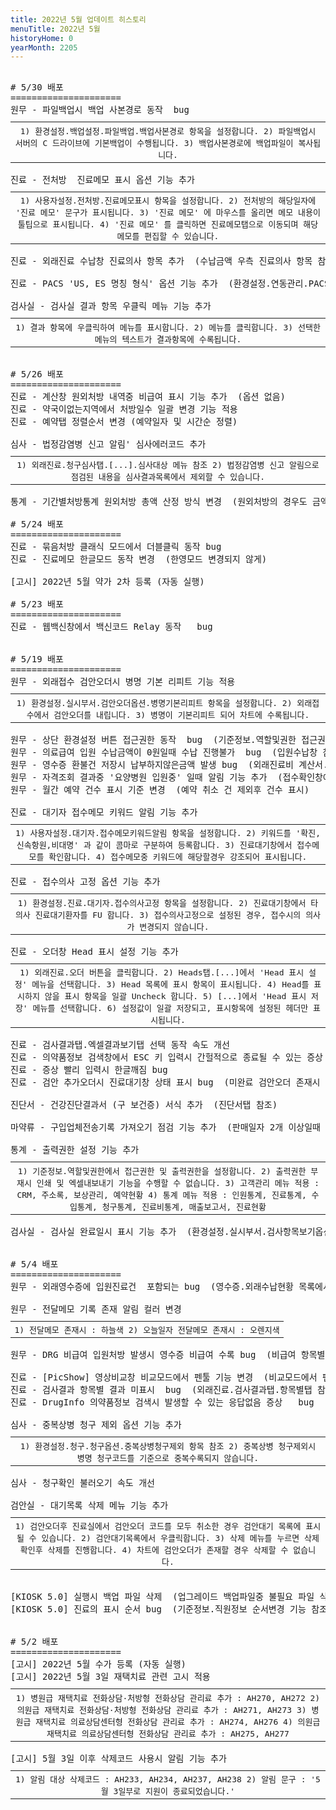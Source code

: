 ```yaml
---
title: 2022년 5월 업데이트 히스토리
menuTitle: 2022년 5월
historyHome: 0
yearMonth: 2205
---
```


<pre>

<bold># 5/30 배포</bold>
===================== 
<span class="box jemu">원무</span> - 파일백업시 백업 사본경로 동작  bug
<table style="width:100%; margin-bottom: 0; margin-top: 10px;">
    <tr>
<th style=" border-spacing: 5px; font-weight: normal">1) 환경설정.백업설정.파일백업.백업사본경로 항목을 설정합니다.
2) 파일백업시 서버의 C 드라이브에 기본백업이 수행됩니다.
3) 백업사본경로에 백업파일이 복사됩니다.
</th>
    </tr>
</table>
<span class="box chart">진료</span> - 전처방  진료메모 표시 옵션 기능 추가
<table style="width:100%; margin-bottom: 0; margin-top: 10px;">
    <tr>
<th style=" border-spacing: 5px; font-weight: normal">1) 사용자설정.전처방.진료메모표시 항목을 설정합니다.
2) 전처방의 해당일자에 '진료 메모' 문구가 표시됩니다.
3) '진료 메모' 에 마우스를 올리면 메모 내용이 툴팁으로 표시됩니다.
4) '진료 메모' 를 클릭하면 진료메모탭으로 이동되며 해당 메모를 편집할 수 있습니다.
</th>
    </tr>
</table>
<span class="box chart">진료</span> - 외래진료 수납창 진료의사 항목 추가  (수납금액 우측 진료의사 항목 참조)

<span class="box chart">진료</span> - PACS 'US, ES 명칭 형식' 옵션 기능 추가  (환경설정.연동관리.PACS 'US ES 명칭 형식' 항목 참조)

<span class="box lab">검사실</span> - 검사실 결과 항목 우클릭 메뉴 기능 추가 
<table style="width:100%; margin-bottom: 0; margin-top: 10px;">
    <tr>
<th style=" border-spacing: 5px; font-weight: normal">1) 결과 항목에 우클릭하여 메뉴를 표시합니다.
2) 메뉴를 클릭합니다.
3) 선택한 메뉴의 텍스트가 결과항목에 수록됩니다.
</th>
    </tr>
</table>

<bold># 5/26 배포</bold>
=====================
<span class="box chart">진료</span> - 계산창 원외처방 내역중 비급여 표시 기능 추가  (옵션 없음)
<span class="box chart">진료</span> - 약국이없는지역에서 처방일수 일괄 변경 기능 적용
<span class="box chart">진료</span> - 예약탭 정렬순서 변경 (예약일자 및 시간순 정렬)

<span class="box inspect">심사</span> - 법정감염병 신고 알림' 심사에러코드 추가 
<table style="width:100%; margin-bottom: 0; margin-top: 10px;">
    <tr>
<th style=" border-spacing: 5px; font-weight: normal">1) 외래진료.청구심사탭.[...].심사대상 메뉴 참조
2) 법정감염병 신고 알림으로 점검된 내용을 심사결과목록에서 제외할 수 있습니다.
</th>
    </tr>
</table>
<span class="box other">통계</span> - 기간별처방통계 원외처방 총액 산정 방식 변경  (원외처방의 경우도 금액을 산정합니다)     

<bold># 5/24 배포</bold>
=====================
<span class="box chart">진료</span> - 묶음처방 클래식 모드에서 더블클릭 동작 bug  
<span class="box chart">진료</span> - 진료메모 한글모드 동작 변경  (한영모드 변경되지 않게)

<span class="box other">[고시]</span> 2022년 5월 약가 2차 등록 (자동 실행)

<bold># 5/23 배포</bold>
=====================
<span class="box chart">진료</span> - 웹백신창에서 백신코드 Relay 동작   bug


<bold># 5/19 배포</bold>
=====================
<span class="box jemu">원무</span> - 외래접수 검안오더시 병명 기본 리피트 기능 적용
<table style="width:100%; margin-bottom: 0; margin-top: 10px;">
    <tr>
<th style=" border-spacing: 5px; font-weight: normal">1) 환경설정.실시부서.검안오더옵션.병명기본리피트 항목을 설정합니다.
2) 외래접수에서 검안오더를 내립니다.
3) 병명이 기본리피트 되어 차트에 수록됩니다.
</th>
    </tr>
</table>
<span class="box jemu">원무</span> - 상단 환경설정 버튼 접근권한 동작  bug  (기준정보.역할및권한 접근권한 설정 적용)
<span class="box jemu">원무</span> - 의료급여 입원 수납금액이 0원일때 수납 진행불가  bug  (입원수납창 참조)
<span class="box jemu">원무</span> - 영수증 환불건 저장시 납부하지않은금액 발생 bug  (외래진료비 계산서.영수증 참조)
<span class="box jemu">원무</span> - 자격조회 결과중 '요양병원 입원중' 일때 알림 기능 추가  (접수확인창에서 '요양병원 입원중 환자입니다.' 메시지 팝업)
<span class="box jemu">원무</span> - 월간 예약 건수 표시 기준 변경  (예약 취소 건 제외후 건수 표시)

<span class="box chart">진료</span> - 대기자 접수메모 키워드 알림 기능 추가
<table style="width:100%; margin-bottom: 0; margin-top: 10px;">
    <tr>
<th style=" border-spacing: 5px; font-weight: normal">1) 사용자설정.대기자.접수메모키워드알림 항목을 설정합니다.
2) 키워드를 '확진,신속항원,비대명' 과 같이 콤마로 구분하여 등록합니다.
3) 진료대기창에서 접수메모를 확인합니다.
4) 접수메모중 키워드에 해당할경우 강조되어 표시됩니다.
</th>
    </tr>
</table>
<span class="box chart">진료</span> - 접수의사 고정 옵션 기능 추가
<table style="width:100%; margin-bottom: 0; margin-top: 10px;">
    <tr>
<th style=" border-spacing: 5px; font-weight: normal">1) 환경설정.진료.대기자.접수의사고정 항목을 설정합니다.
2) 진료대기창에서 타의사 진료대기환자를 FU 합니다.
3) 접수의사고정으로 설정된 경우, 접수시의 의사가 변경되지 않습니다.
</th>
    </tr>
</table>
<span class="box chart">진료</span> - 오더창 Head 표시 설정 기능 추가
<table style="width:100%; margin-bottom: 0; margin-top: 10px;">
    <tr>
<th style=" border-spacing: 5px; font-weight: normal">1) 외래진료.오더 버튼을 클릭합니다.
2) Heads탭.[...]에서 'Head 표시 설정' 메뉴을 선택합니다.
3) Head 목록에 표시 항목이 표시됩니다.
4) Head를 표시하지 않을 표시 항목을 일괄 Uncheck 합니다.
5) [...]에서 'Head 표시 저장' 메뉴를 선택합니다.
6) 설정값이 일괄 저장되고, 표시항목에 설정된 헤더만 표시됩니다.
</th>
    </tr>
</table>
<span class="box chart">진료</span> - 검사결과탭.엑셀결과보기탭 선택 동작 속도 개선
<span class="box chart">진료</span> - 의약품정보 검색창에서 ESC 키 입력시 간헐적으로 종료될 수 있는 증상  bug  
<span class="box chart">진료</span> - 증상 빨리 입력시 한글깨짐 bug
<span class="box chart">진료</span> - 검안 추가오더시 진료대기창 상태 표시 bug  (미완료 검안오더 존재시 'E>' 표시)

<span class="box diag">진단서</span> - 건강진단결과서 (구 보건증) 서식 추가  (진단서탭 참조)

<span class="box other">마약류</span> - 구입업체전송기록 가져오기 점검 기능 추가  (판매일자 2개 이상일때 확인 메시지 추가)

<span class="box other">통계</span> - 출력권한 설정 기능 추가
<table style="width:100%; margin-bottom: 0; margin-top: 10px;">
    <tr>
<th style=" border-spacing: 5px; font-weight: normal">1) 기준정보.역할및권한에서 접근권한 및 출력권한을 설정합니다.
2) 출력권한 부재시 인쇄 및 엑셀내보내기 기능을 수행할 수 없습니다.
3) 고객관리 메뉴 적용 : CRM, 주소록, 보상관리, 예약현황
4) 통계 메뉴 적용 : 인원통계, 진료통계, 수입통계, 청구통계, 진료비통계, 매출보고서, 진료현황
</th>
    </tr>
</table>
<span class="box lab">검사실</span> - 검사실 완료일시 표시 기능 추가  (환경설정.실시부서.검사항목보기옵션.전체보기 경우만 해당)


<bold># 5/4 배포</bold>
=====================
<span class="box jemu">원무</span> - 외래영수증에 입원진료건  포함되는 bug  (영수증.외래수납현황 목록에서 입원 수납내역 제외)

<span class="box jemu">원무</span> - 전달메모 기록 존재 알림 컬러 변경  
<table style="width:100%; margin-bottom: 0; margin-top: 10px;">
    <tr>
<th style=" border-spacing: 5px; font-weight: normal">1) 전달메모 존재시 : 하늘색
2) 오늘일자 전달메모 존재시 : 오렌지색
</th>
    </tr>
</table>
<span class="box jemu">원무</span> - DRG 비급여 입원처방 발생시 영수증 비급여 수록 bug  (비급여 항목별로 영수증에 수록되게)

<span class="box chart">진료</span> - [PicShow] 영상비교창 비교모드에서 펜툴 기능 변경  (비교모드에서 펜툴 기능 지원)
<span class="box chart">진료</span> - 검사결과 항목별 결과 미표시  bug  (외래진료.검사결과탭.항목별탭 참조)
<span class="box chart">진료</span> - DrugInfo 의약품정보 검색시 발생할 수 있는 응답없음 증상   bug

<span class="box inspect">심사</span> - 중복상병 청구 제외 옵션 기능 추가
<table style="width:100%; margin-bottom: 0; margin-top: 10px;">
    <tr>
<th style=" border-spacing: 5px; font-weight: normal">1) 환경설정.청구.청구옵션.중복상병청구제외 항목 참조
2) 중복상병 청구제외시 병명 청구코드를 기준으로 중복수록되지 않습니다.
</th>
    </tr>
</table>
<span class="box inspect">심사</span> - 청구확인 불러오기 속도 개선

<span class="box lab">검안실</span> - 대기목록 삭제 메뉴 기능 추가
<table style="width:100%; margin-bottom: 0; margin-top: 10px;">
    <tr>
<th style=" border-spacing: 5px; font-weight: normal">1) 검안오더후 진료실에서 검안오더 코드를 모두 취소한 경우 검안대기 목록에 표시될 수 있습니다.
2) 검안대기목록에서 우클릭합니다.
3) 삭제 메뉴를 누르면 삭제확인후 삭제를 진행합니다.
4) 차트에 검안오더가 존재할 경우 삭제할 수 없습니다.
</th>
    </tr>
</table>

<span class="box other">[KIOSK 5.0]</span> 실행시 백업 파일 삭제  (업그레이드 백업파일중 불필요 파일 삭제)
<span class="box other">[KIOSK 5.0]</span> 진료의 표시 순서 bug  (기준정보.직원정보 순서변경 기능 참조)


<bold># 5/2 배포</bold>
=====================
<span class="box notice">[고시]</span> 2022년 5월 수가 등록 (자동 실행)
<span class="box notice">[고시]</span> 2022년 5월 3일 재택치료 관련 고시 적용
<table style="width:100%; margin-bottom: 0; margin-top: 10px;">
    <tr>
<th style=" border-spacing: 5px; font-weight: normal">1) 병원급 재택치료 전화상담·처방형 전화상담 관리료 추가 :  AH270, AH272
2) 의원급 재택치료 전화상담·처방형 전화상담 관리료 추가 :  AH271, AH273
3) 병원급 재택치료 의료상담센터형 전화상담 관리료 추가 :  AH274, AH276
4) 의원급 재택치료 의료상담센터형 전화상담 관리료 추가 :  AH275, AH277
</th>
    </tr>
</table>
<span class="box notice">[고시]</span> 5월 3일 이후 삭제코드 사용시 알림 기능 추가
<table style="width:100%; margin-bottom: 0; margin-top: 10px;">
    <tr>
<th style=" border-spacing: 5px; font-weight: normal">1) 알림 대상 삭제코드 : AH233, AH234, AH237, AH238  
2) 알림 문구 : '5월 3일부로 지원이 종료되었습니다.'
</th>
    </tr>
</table>

</pre>